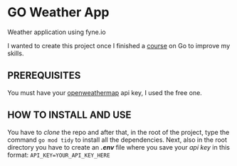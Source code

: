 # GO Weather App
Weather application using fyne.io

I wanted to create this project once I finished a [course](https://www.udemy.com/course/go-programming-golang-the-complete-developers-guide/) on Go to improve my skills.

## PREREQUISITES

You must have your [openweathermap](https://openweathermap.org/price) api key, I used the free one.

## HOW TO INSTALL AND USE

You have to *clone* the repo and after that, in the root of the project, type the command `go mod tidy` to install all the dependencies.
Next, also in the root directory you have to create an ***.env*** file where you save your *api key* in this format: 
`API_KEY=YOUR_API_KEY_HERE`
